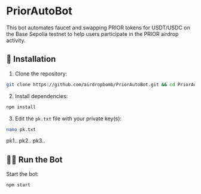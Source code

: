 # PriorAutoBot
This bot automates faucet and swapping PRIOR tokens for USDT/USDC on the Base Sepolia testnet to help users participate in the PRIOR airdrop activity.

## 🚀 Installation

1. Clone the repository:
```bash
git clone https://github.com/airdropbomb/PriorAutoBot.git && cd PriorAutoBot
```

2. Install dependencies:
```bash
npm install
```

3. Edit the `pk.txt` file with your private key(s):
```bash
nano pk.txt
```
pk1..
pk2..
pk3..

## 🏃‍♂️ Run the Bot

Start the bot:
```bash
npm start
```
